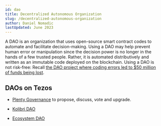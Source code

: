 ```yaml
---
id: dao
title: Decentralized Autonomous Organization
slug: /decentralized-autonomous-organization
author: Daniel Nomadic
lastUpdated: June 2023
---
```


A DAO is an organization that uses open-source smart contract codes to automate and facilitate decision-making.
Using a DAO may help prevent human error or manipulation since the decision power is no longer in the hands of a few trusted people. Rather, it is automated distributively and written as an immutable code deployed on the blockchain.
Using a DAO is not risk-free: Recall [the DAO project where coding errors led to \$50 million of funds being lost](https://www.coindesk.com/understanding-dao-hack-journalists).

## DAOs on Tezos

- [Plenty Governance](https://www.plentydefi.com/vote) to propose, discuss, vote and upgrade.

- [Kolibri DAO](https://governance.kolibri.finance/)

- [Ecosystem DAO](https://tezoscommons.org/ecosystem-dao/) 
